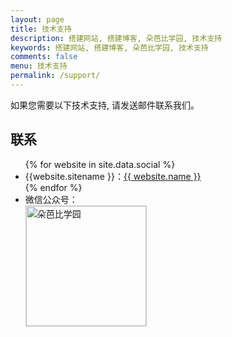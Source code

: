 ```yaml
---
layout: page
title: 技术支持
description: 搭建网站, 搭建博客, 朵芭比学园, 技术支持
keywords: 搭建网站, 搭建博客, 朵芭比学园, 技术支持
comments: false
menu: 技术支持
permalink: /support/
---
```


如果您需要以下技术支持, 请发送邮件联系我们。


## 联系

<ul>
{% for website in site.data.social %}
<li>{{website.sitename }}：<a href="{{ website.url }}" target="_blank">{{ website.name }}</a></li>
{% endfor %}
  
<li>
微信公众号：<br />
<img style="height:192px;width:192px;border:1px solid lightgrey;" src="{{ assets_base_url }}/assets/images/qrcode.jpg" alt="朵芭比学园" />
</li>

</ul>
